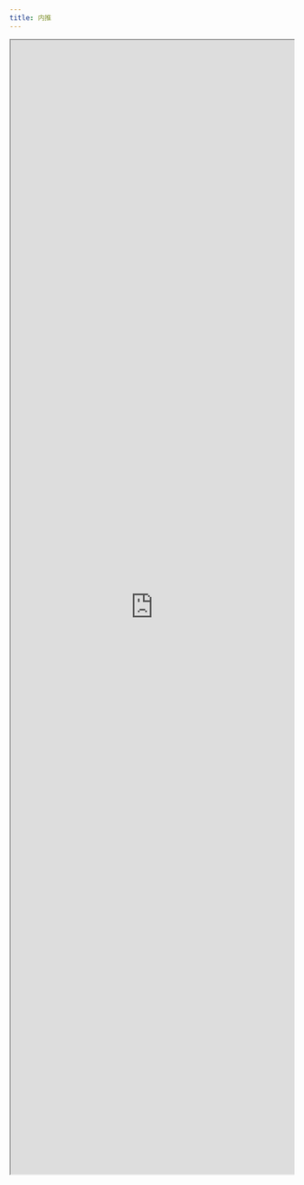 ```yaml
---
title: 内推
---
```


<div style="overflow-y: scroll; -webkit-overflow-scrolling: touch;">
  <iframe src="https://docs.google.com/forms/d/e/1FAIpQLSfke6mPjo_V1xk6AoqH35KhPtiqx5wk-hd1iWoDm-J4ITKUag/viewform?embedded=true" style="height: 2000px;width: 100%;"></iframe>
</div>

